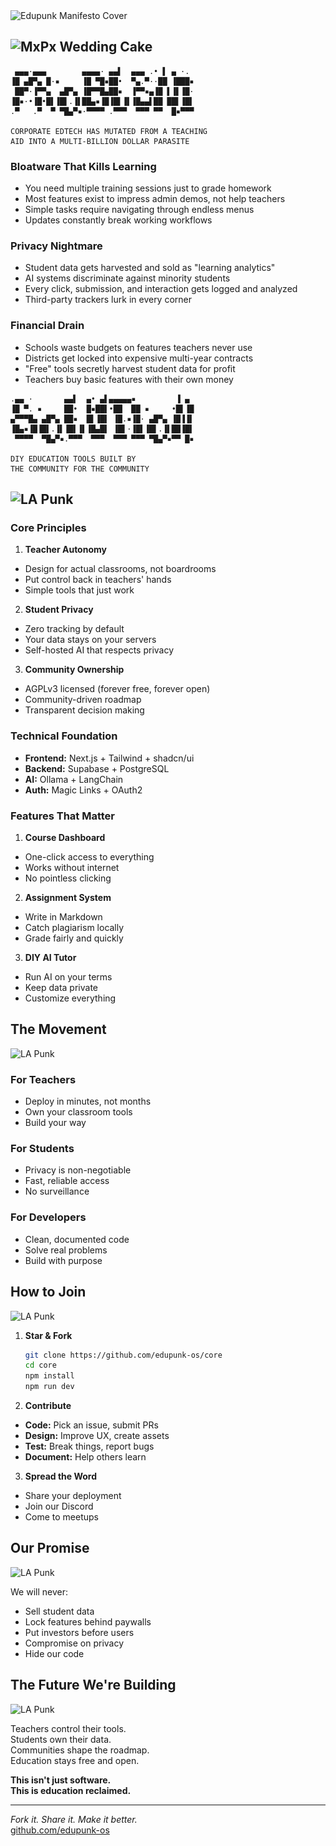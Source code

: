 <img src="assets/edupunk-os-manifesto@2x.png" srcset="assets/edupunk-os-manifesto@1x.png 1x, assets/edupunk-os-manifesto@2x.png 2x" alt="Edupunk Manifesto Cover">

![MxPx Wedding Cake](https://media4.giphy.com/media/v1.Y2lkPTc5MGI3NjExaG8wbWFwZTM2Z3AyN2hnOWpycG5zN3VkYXAzeG1oeGJ6dnZpNXkzaCZlcD12MV9pbnRlcm5hbF9naWZfYnlfaWQmY3Q9Zw/QXPB1mCBDTpW4hMjeK/giphy.gif)
---
```
 ▄▄▄·▄▄▄        ▄▄▄▄· ▄▄▌  ▄▄▄ .• ▌ ▄ ·. 
▐█ ▄█▀▄ █·▪     ▐█ ▀█▪██•  ▀▄.▀··██ ▐███▪
 ██▀·▐▀▀▄  ▄█▀▄ ▐█▀▀█▄██▪  ▐▀▀▪▄▐█ ▌▐▌▐█·
▐█▪·•▐█•█▌▐█▌.▐▌██▄▪▐█▐█▌▐▌▐█▄▄▌██ ██▌▐█▌
.▀   .▀  ▀ ▀█▄▀▪·▀▀▀▀ .▀▀▀  ▀▀▀ ▀▀  █▪▀▀▀

CORPORATE EDTECH HAS MUTATED FROM A TEACHING
AID INTO A MULTI-BILLION DOLLAR PARASITE
```
### Bloatware That Kills Learning
- You need multiple training sessions just to grade homework
- Most features exist to impress admin demos, not help teachers
- Simple tasks require navigating through endless menus
- Updates constantly break working workflows

### Privacy Nightmare
- Student data gets harvested and sold as "learning analytics"
- AI systems discriminate against minority students
- Every click, submission, and interaction gets logged and analyzed
- Third-party trackers lurk in every corner

### Financial Drain
- Schools waste budgets on features teachers never use
- Districts get locked into expensive multi-year contracts
- "Free" tools secretly harvest student data for profit
- Teachers buy basic features with their own money

```
.▄▄ ·       ▄▄▌  ▄• ▄▌▄▄▄▄▄▪         ▐ ▄ 
▐█ ▀. ▪     ██•  █▪██▌•██  ██ ▪     •█▌▐█
▄▀▀▀█▄ ▄█▀▄ ██▪  █▌▐█▌ ▐█.▪▐█· ▄█▀▄ ▐█▐▐▌
▐█▄▪▐█▐█▌.▐▌▐█▌▐▌▐█▄█▌ ▐█▌·▐█▌▐█▌.▐▌██▐█▌
 ▀▀▀▀  ▀█▄▀▪.▀▀▀  ▀▀▀  ▀▀▀ ▀▀▀ ▀█▄▀▪▀▀ █▪

DIY EDUCATION TOOLS BUILT BY
THE COMMUNITY FOR THE COMMUNITY
```
![LA Punk](https://media0.giphy.com/media/v1.Y2lkPTc5MGI3NjExY3lwdXVlcjNscDI5Y3Rxem9tN2lsc3p4cmY2aW9sZWI1bmZiNDc2dCZlcD12MV9pbnRlcm5hbF9naWZfYnlfaWQmY3Q9Zw/dUuiTFW5SzNiU/giphy.gif)
---
### Core Principles
1. **Teacher Autonomy**
- Design for actual classrooms, not boardrooms
- Put control back in teachers' hands
- Simple tools that just work

2. **Student Privacy**
- Zero tracking by default
- Your data stays on your servers
- Self-hosted AI that respects privacy

3. **Community Ownership**
- AGPLv3 licensed (forever free, forever open)
- Community-driven roadmap
- Transparent decision making

### Technical Foundation
- **Frontend:** Next.js + Tailwind + shadcn/ui
- **Backend:** Supabase + PostgreSQL
- **AI:** Ollama + LangChain
- **Auth:** Magic Links + OAuth2

### Features That Matter
1. **Course Dashboard**
- One-click access to everything
- Works without internet
- No pointless clicking

2. **Assignment System**
- Write in Markdown
- Catch plagiarism locally
- Grade fairly and quickly

3. **DIY AI Tutor**
- Run AI on your terms
- Keep data private
- Customize everything

## The Movement

![LA Punk](https://media0.giphy.com/media/v1.Y2lkPTc5MGI3NjExY3lwdXVlcjNscDI5Y3Rxem9tN2lsc3p4cmY2aW9sZWI1bmZiNDc2dCZlcD12MV9pbnRlcm5hbF9naWZfYnlfaWQmY3Q9Zw/dUuiTFW5SzNiU/giphy.gif)

### For Teachers
- Deploy in minutes, not months
- Own your classroom tools
- Build your way

### For Students
- Privacy is non-negotiable
- Fast, reliable access
- No surveillance

### For Developers
- Clean, documented code
- Solve real problems
- Build with purpose

## How to Join

![LA Punk](https://media0.giphy.com/media/v1.Y2lkPTc5MGI3NjExY3lwdXVlcjNscDI5Y3Rxem9tN2lsc3p4cmY2aW9sZWI1bmZiNDc2dCZlcD12MV9pbnRlcm5hbF9naWZfYnlfaWQmY3Q9Zw/dUuiTFW5SzNiU/giphy.gif)

1. **Star & Fork**
   ```bash
   git clone https://github.com/edupunk-os/core
   cd core
   npm install
   npm run dev
   ```

2. **Contribute**
- **Code:** Pick an issue, submit PRs
- **Design:** Improve UX, create assets
- **Test:** Break things, report bugs
- **Document:** Help others learn

3. **Spread the Word**
- Share your deployment
- Join our Discord
- Come to meetups

## Our Promise

![LA Punk](https://media0.giphy.com/media/v1.Y2lkPTc5MGI3NjExY3lwdXVlcjNscDI5Y3Rxem9tN2lsc3p4cmY2aW9sZWI1bmZiNDc2dCZlcD12MV9pbnRlcm5hbF9naWZfYnlfaWQmY3Q9Zw/dUuiTFW5SzNiU/giphy.gif)

We will never:
- Sell student data
- Lock features behind paywalls
- Put investors before users
- Compromise on privacy
- Hide our code

## The Future We're Building

![LA Punk](https://media0.giphy.com/media/v1.Y2lkPTc5MGI3NjExY3lwdXVlcjNscDI5Y3Rxem9tN2lsc3p4cmY2aW9sZWI1bmZiNDc2dCZlcD12MV9pbnRlcm5hbF9naWZfYnlfaWQmY3Q9Zw/dUuiTFW5SzNiU/giphy.gif)

Teachers control their tools.  
Students own their data.  
Communities shape the roadmap.  
Education stays free and open.

**This isn't just software.**  
**This is education reclaimed.**

---

*Fork it. Share it. Make it better.*  
[github.com/edupunk-os](https://github.com/edupunk-os)